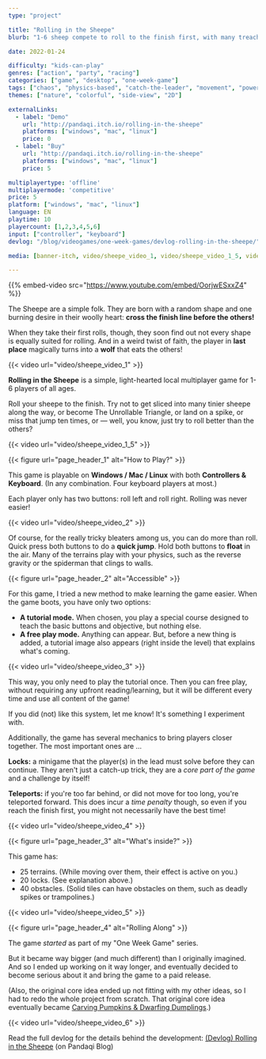 ```yaml
---
type: "project"

title: "Rolling in the Sheepe"
blurb: "1-6 sheep compete to roll to the finish first, with many treacherous obstacles trying to turn them into The Unrollable Triangle."

date: 2022-01-24

difficulty: "kids-can-play"
genres: ["action", "party", "racing"]
categories: ["game", "desktop", "one-week-game"]
tags: ["chaos", "physics-based", "catch-the-leader", "movement", "powerups", "shared-map"]
themes: ["nature", "colorful", "side-view", "2D"]

externalLinks:
  - label: "Demo"
    url: "http://pandaqi.itch.io/rolling-in-the-sheepe"
    platforms: ["windows", "mac", "linux"]
    price: 0 
  - label: "Buy"
    url: "http://pandaqi.itch.io/rolling-in-the-sheepe"
    platforms: ["windows", "mac", "linux"]
    price: 5

multiplayertype: 'offline'
multiplayermode: 'competitive'
price: 5
platform: ["windows", "mac", "linux"]
language: EN
playtime: 10
playercount: [1,2,3,4,5,6]
input: ["controller", "keyboard"]
devlog: "/blog/videogames/one-week-games/devlog-rolling-in-the-sheepe/"

media: [banner-itch, video/sheepe_video_1, video/sheepe_video_1_5, video/sheepe_video_2, video/sheepe_video_3, video/sheepe_video_4, video/sheepe_video_5, video/sheepe_video_6]

---
```


{{% embed-video src="https://www.youtube.com/embed/OorjwESxxZ4" %}}

The Sheepe are a simple folk. They are born with a random shape and one burning desire in their woolly heart: **cross the finish line before the others!**

When they take their first rolls, though, they soon find out not every shape is equally suited for rolling. And in a weird twist of faith, the player in **last place** magically turns into a **wolf** that eats the others!

{{< video url="video/sheepe_video_1" >}}

**Rolling in the Sheepe** is a simple, light-hearted local multiplayer game for 1-6 players of all ages. 

Roll your sheepe to the finish. Try not to get sliced into many tinier sheepe along the way, or become The Unrollable Triangle, or land on a spike, or miss that jump ten times, or &mdash; well, you know, just try to roll better than the others?

{{< video url="video/sheepe_video_1_5" >}}

<!-- HEADING 1 -->
{{< figure url="page_header_1" alt="How to Play?" >}}

This game is playable on **Windows / Mac / Linux** with both **Controllers & Keyboard**. (In any combination. Four keyboard players at most.)

Each player only has two buttons: roll left and roll right. Rolling was never easier!

{{< video url="video/sheepe_video_2" >}}

Of course, for the really tricky bleaters among us, you can do more than roll. Quick press both buttons to do a **quick jump**. Hold both buttons to **float** in the air. Many of the terrains play with your physics, such as the reverse gravity or the spiderman that clings to walls.

<!-- HEADING 2 -->
{{< figure url="page_header_2" alt="Accessible" >}}

For this game, I tried a new method to make learning the game easier. When the game boots, you have only two options:

* **A tutorial mode.** When chosen, you play a special course designed to teach the basic buttons and objective, but nothing else.
* **A free play mode.** Anything can appear. But, before a new thing is added, a tutorial image also appears (right inside the level) that explains what's coming. 

{{< video url="video/sheepe_video_3" >}}

This way, you only need to play the tutorial once. Then you can free play, without requiring any upfront reading/learning, but it will be different every time and use all content of the game!

If you did (not) like this system, let me know! It's something I experiment with.

Additionally, the game has several mechanics to bring players closer together.  The most important ones are ...

**Locks:** a minigame that the player(s) in the lead must solve before they can continue. They aren't just a catch-up trick, they are a _core part of the game_ and a challenge by itself!

​**Teleports:​** if you're too far behind, or did not move for too long, you're teleported forward. This does incur a ​_time penalty​_ though, so even if you reach the finish first, you might not necessarily have the best time!

{{< video url="video/sheepe_video_4" >}}

<!-- HEADING 3 -->
{{< figure url="page_header_3" alt="What's inside?" >}}

This game has:
* 25 terrains. (While moving over them, their effect is active on you.)
* 20 locks. (See explanation above.)
* 40 obstacles. (Solid tiles can have obstacles on them, such as deadly spikes or trampolines.)

{{< video url="video/sheepe_video_5" >}}

<!-- HEADING 4 -->
{{< figure url="page_header_4" alt="Rolling Along" >}}

The game _started_ as part of my "One Week Game" series. 

But it became way bigger (and much different) than I originally imagined. And so I ended up working on it way longer, and eventually decided to become serious about it and bring the game to a paid release.

(Also, the original core idea ended up not fitting with my other ideas, so I had to redo the whole project from scratch. That original core idea eventually became [Carving Pumpkins & Dwarfing Dumplings](/carving-pumpkins-and-dwarfing-dumplings).)

{{< video url="video/sheepe_video_6" >}}

Read the full devlog for the details behind the development: [(Devlog) Rolling in the Sheepe​](/blog/videogames/one-week-games/devlog-rolling-in-the-sheepe) (on Pandaqi Blog)